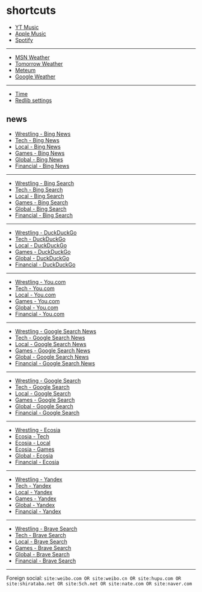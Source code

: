 # shortcuts

- [YT Music](https://music.youtube.com)
- [Apple Music](https://music.apple.com)
- [Spotify](https://open.spotify.com)

---

- [MSN Weather](https://www.msn.com/en-us/weather/maps/radar)
- [Tomorrow Weather](https://weather.tomorrow.io)
- [Meteum](https://meteum.ai/weather/search)
- [Google Weather](https://www.google.com/search?q=weather&udm=0&safe=off)

---

- [Time](https://time.is/?c=d3l1_3F_3j1_3Y1_3WXth2i2s.TAXfmrXc1Xo480Xz1Xa1Xb51ea29.4e4185.28571f.2d99db.abbd8.1bb85e.1c3b23Xw1Xv20240528Xh0Xi1XZ1XmXuXB1Xs0)
- [Redlib settings](https://redlib.freedit.eu/settings/restore/?theme=system&front_page=default&layout=card&wide=off&post_sort=top&comment_sort=top&show_nsfw=on&use_hls=off&hide_hls_notification=off&hide_awards=off&fixed_navbar=on&subscriptions=&filters=)

## news

- [Wrestling - Bing News](https://www.bing.com/news/search?q=%22ringsidenews%20com%22%20OR%20%22wrestlinginc%20com%22%20OR%20%22fightful%20com%22%20OR%20site%3Aringsidenews.com%20OR%20site%3Awrestlinginc.com%20OR%20site%3Afightful.com&qft=interval%3d"7")
- [Tech - Bing News](https://www.bing.com/news/search?q=msft+OR+aapl+OR+goog+OR+%28ai+%28generate+OR+generative+OR+model%29%29+OR+perplexity+OR+ios+OR+windows+OR+starlink&qft=interval%3d"7")
- [Local - Bing News](https://www.bing.com/news/search?q=%22newsinfo+inquirer+net%22+OR+%22news+abs+cbn+com+news%22+OR+%22philstar+com+nation%22+OR+%22gmanetwork+com+news+topstories+metro%22+OR+%22gmanetwork+com+news+topstories+nation%22+OR+%22sports+inquirer+net%22+OR+site%3Anewsinfo.inquirer.net+OR+site%3Anews.abs-cbn.com%2Fnews+OR+site%3Aphilstar.com%2Fnation+OR+site%3Agmanetwork.com%2Fnews%2Ftopstories%2Fmetro+OR+site%3Agmanetwork.com%2Fnews%2Ftopstories%2Fnation+OR+site%3Asports.inquirer.net&qft=interval%3d"7")
- [Games - Bing News](https://www.bing.com/news/search?q=genshin+OR+valorant+OR+%28league+"of+legends"%29+OR+wuthering+OR+%28smash+bros%29+OR+ntes+OR+ttwo+OR+ea&qft=interval%3d"7")
- [Global - Bing News](https://www.bing.com/news/search?q=%22channelnewsasia%20com%20world%22%20OR%20%22france24%20com%20en%20live%20news%22%20OR%20%20%22scmp%20com%20news%20world%22%20OR%20%22reuters%20com%20world%22%20OR%20site%3Achannelnewsasia.com%2Fworld%20OR%20site%3Afrance24.com%2Fen%2Flive-news%20OR%20site%3Ascmp.com%2Fnews%2Fworld%20OR%20site%3Areuters.com%2Fworld&qft=interval%3d"7")
- [Financial - Bing News](https://www.bing.com/news/search?q=%22benzinga+com+general+gaming%22+OR+site:benzinga.com/general/gaming+OR+((msft+OR+aapl+OR+goog+OR+ntes+OR+ttwo)+(%22benzinga+com%22+OR+%22marketwatch+com%22+OR+%22finance+yahoo+com%22+OR+site:benzinga.com+OR+site:marketwatch.com+OR+site:finance.yahoo.com))&qft=interval%3d"7")
<!-- Format: - [*queryTitle* - Bing News](https://www.bing.com/news/search?qft=interval%3d"7"&q=[query]) -->

---

- [Wrestling - Bing Search](https://www.bing.com/search?q=%22ringsidenews%20com%22%20OR%20%22wrestlinginc%20com%22%20OR%20%22fightful%20com%22%20OR%20site%3Aringsidenews.com%20OR%20site%3Awrestlinginc.com%20OR%20site%3Afightful.com&filters=ex1%3a%22ez1%22&mkt=en-US&setlang=en-us)
- [Tech - Bing Search](https://www.bing.com/search?q=msft+OR+aapl+OR+goog+OR+%28ai+%28generate+OR+generative+OR+model%29%29+OR+perplexity+OR+ios+OR+windows+OR+starlink&filters=ex1%3a%22ez1%22&mkt=en-US&setlang=en-us)
- [Local - Bing Search](https://www.bing.com/search?q=%22newsinfo+inquirer+net%22+OR+%22news+abs+cbn+com+news%22+OR+%22philstar+com+nation%22+OR+%22gmanetwork+com+news+topstories+metro%22+OR+%22gmanetwork+com+news+topstories+nation%22+OR+%22sports+inquirer+net%22+OR+site%3Anewsinfo.inquirer.net+OR+site%3Anews.abs-cbn.com%2Fnews+OR+site%3Aphilstar.com%2Fnation+OR+site%3Agmanetwork.com%2Fnews%2Ftopstories%2Fmetro+OR+site%3Agmanetwork.com%2Fnews%2Ftopstories%2Fnation+OR+site%3Asports.inquirer.net&filters=ex1%3a%22ez1%22&mkt=en-US&setlang=en-us)
- [Games - Bing Search](https://www.bing.com/search?q=genshin+OR+valorant+OR+%28league+"of+legends"%29+OR+wuthering+OR+%28smash+bros%29+OR+ntes+OR+ttwo+OR+ea&filters=ex1%3a%22ez1%22&mkt=en-US&setlang=en-us)
- [Global - Bing Search](https://www.bing.com/search?q=%22channelnewsasia%20com%20world%22%20OR%20%22france24%20com%20en%20live%20news%22%20OR%20%20%22scmp%20com%20news%20world%22%20OR%20%22reuters%20com%20world%22%20OR%20site%3Achannelnewsasia.com%2Fworld%20OR%20site%3Afrance24.com%2Fen%2Flive-news%20OR%20site%3Ascmp.com%2Fnews%2Fworld%20OR%20site%3Areuters.com%2Fworld&filters=ex1%3a%22ez1%22&mkt=en-US&setlang=en-us)
- [Financial - Bing Search](https://www.bing.com/search?q=%22benzinga+com+general+gaming%22+OR+site:benzinga.com/general/gaming+OR+((msft+OR+aapl+OR+goog+OR+ntes+OR+ttwo)+(%22benzinga+com%22+OR+%22marketwatch+com%22+OR+%22finance+yahoo+com%22+OR+site:benzinga.com+OR+site:marketwatch.com+OR+site:finance.yahoo.com))&filters=ex1%3a%22ez1%22&mkt=en-US&setlang=en-us)
<!-- Format: - [*queryTitle* - Bing Search](https://www.bing.com/search?filters=ex1%3a%22ez1%22&mkt=en-US&setlang=en-us&q=[query]) -->

---

- [Wrestling - DuckDuckGo](https://duckduckgo.com/?q=%22ringsidenews%20com%22%20OR%20%22wrestlinginc%20com%22%20OR%20%22fightful%20com%22%20OR%20site%3Aringsidenews.com%20OR%20site%3Awrestlinginc.com%20OR%20site%3Afightful.com&df=d&assist=true)
- [Tech - DuckDuckGo](https://duckduckgo.com/?q=msft+OR+aapl+OR+goog+OR+%28ai+%28generate+OR+generative+OR+model%29%29+OR+perplexity+OR+ios+OR+windows+OR+starlink&df=d)
- [Local - DuckDuckGo](https://duckduckgo.com/?q=%22newsinfo+inquirer+net%22+OR+%22news+abs+cbn+com+news%22+OR+%22philstar+com+nation%22+OR+%22gmanetwork+com+news+topstories+metro%22+OR+%22gmanetwork+com+news+topstories+nation%22+OR+%22sports+inquirer+net%22+OR+site%3Anewsinfo.inquirer.net+OR+site%3Anews.abs-cbn.com%2Fnews+OR+site%3Aphilstar.com%2Fnation+OR+site%3Agmanetwork.com%2Fnews%2Ftopstories%2Fmetro+OR+site%3Agmanetwork.com%2Fnews%2Ftopstories%2Fnation+OR+site%3Asports.inquirer.net&df=d&assist=true)
- [Games - DuckDuckGo](https://duckduckgo.com/?q=genshin+OR+valorant+OR+%28league+"of+legends"%29+OR+wuthering+OR+%28smash+bros%29+OR+ntes+OR+ttwo+OR+ea&df=d&assist=true)
- [Global - DuckDuckGo](https://duckduckgo.com/?q=%22channelnewsasia%20com%20world%22%20OR%20%22france24%20com%20en%20live%20news%22%20OR%20%20%22scmp%20com%20news%20world%22%20OR%20%22reuters%20com%20world%22%20OR%20site%3Achannelnewsasia.com%2Fworld%20OR%20site%3Afrance24.com%2Fen%2Flive-news%20OR%20site%3Ascmp.com%2Fnews%2Fworld%20OR%20site%3Areuters.com%2Fworld&df=d&assist=true)
- [Financial - DuckDuckGo](https://duckduckgo.com/?q=%22benzinga+com+general+gaming%22+OR+site:benzinga.com/general/gaming+OR+((msft+OR+aapl+OR+goog+OR+ntes+OR+ttwo)+(%22benzinga+com%22+OR+%22marketwatch+com%22+OR+%22finance+yahoo+com%22+OR+site:benzinga.com+OR+site:marketwatch.com+OR+site:finance.yahoo.com))&df=d&assist=true)
<!-- Format: - [*queryTitle* - DuckDuckGo](https://duckduckgo.com/?df=d&assist=true&q=[query]) -->

---

- [Wrestling - You.com](https://you.com/search?q=%22ringsidenews%20com%22%20OR%20%22wrestlinginc%20com%22%20OR%20%22fightful%20com%22%20OR%20site%3Aringsidenews.com%20OR%20site%3Awrestlinginc.com%20OR%20site%3Afightful.com)
- [Tech - You.com](https://you.com/search?q=msft+OR+aapl+OR+goog+OR+%28ai+%28generate+OR+generative+OR+model%29%29+OR+perplexity+OR+ios+OR+windows+OR+starlink)
- [Local - You.com](https://you.com/search?q=%22newsinfo+inquirer+net%22+OR+%22news+abs+cbn+com+news%22+OR+%22philstar+com+nation%22+OR+%22gmanetwork+com+news+topstories+metro%22+OR+%22gmanetwork+com+news+topstories+nation%22+OR+%22sports+inquirer+net%22+OR+site%3Anewsinfo.inquirer.net+OR+site%3Anews.abs-cbn.com%2Fnews+OR+site%3Aphilstar.com%2Fnation+OR+site%3Agmanetwork.com%2Fnews%2Ftopstories%2Fmetro+OR+site%3Agmanetwork.com%2Fnews%2Ftopstories%2Fnation+OR+site%3Asports.inquirer.net)
- [Games - You.com](https://you.com/search?q=genshin+OR+valorant+OR+%28league+"of+legends"%29+OR+wuthering+OR+%28smash+bros%29+OR+ntes+OR+ttwo+OR+ea)
- [Global - You.com](https://you.com/search?q=%22channelnewsasia%20com%20world%22%20OR%20%22france24%20com%20en%20live%20news%22%20OR%20%20%22scmp%20com%20news%20world%22%20OR%20%22reuters%20com%20world%22%20OR%20site%3Achannelnewsasia.com%2Fworld%20OR%20site%3Afrance24.com%2Fen%2Flive-news%20OR%20site%3Ascmp.com%2Fnews%2Fworld%20OR%20site%3Areuters.com%2Fworld)
- [Financial - You.com](https://you.com/search?q=%22benzinga+com+general+gaming%22+OR+site:benzinga.com/general/gaming+OR+((msft+OR+aapl+OR+goog+OR+ntes+OR+ttwo)+(%22benzinga+com%22+OR+%22marketwatch+com%22+OR+%22finance+yahoo+com%22+OR+site:benzinga.com+OR+site:marketwatch.com+OR+site:finance.yahoo.com)))
<!-- Format: - [*queryTitle* - You.com](https://you.com/search?q=[query]) -->

---

- [Wrestling - Google Search News](https://www.google.com/search?safe=off&tbm=nws&tbs=qdr:d&q=%22ringsidenews%20com%22%20OR%20%22wrestlinginc%20com%22%20OR%20%22fightful%20com%22%20OR%20site%3Aringsidenews.com%20OR%20site%3Awrestlinginc.com%20OR%20site%3Afightful.com)
- [Tech - Google Search News](https://www.google.com/search?safe=off&tbm=nws&tbs=qdr:d&q=msft+OR+aapl+OR+goog+OR+%28ai+%28generate+OR+generative+OR+model%29%29+OR+perplexity+OR+ios+OR+windows+OR+starlink)
- [Local - Google Search News](https://www.google.com/search?safe=off&tbm=nws&tbs=qdr:d&q=%22newsinfo+inquirer+net%22+OR+%22news+abs+cbn+com+news%22+OR+%22philstar+com+nation%22+OR+%22gmanetwork+com+news+topstories+metro%22+OR+%22gmanetwork+com+news+topstories+nation%22+OR+%22sports+inquirer+net%22+OR+site%3Anewsinfo.inquirer.net+OR+site%3Anews.abs-cbn.com%2Fnews+OR+site%3Aphilstar.com%2Fnation+OR+site%3Agmanetwork.com%2Fnews%2Ftopstories%2Fmetro+OR+site%3Agmanetwork.com%2Fnews%2Ftopstories%2Fnation+OR+site%3Asports.inquirer.net)
- [Games - Google Search News](https://www.google.com/search?safe=off&tbm=nws&tbs=qdr:d&q=genshin+OR+valorant+OR+%28league+"of+legends"%29+OR+wuthering+OR+%28smash+bros%29+OR+ntes+OR+ttwo+OR+ea)
- [Global - Google Search News](https://www.google.com/search?safe=off&tbm=nws&tbs=qdr:d&q=%22channelnewsasia%20com%20world%22%20OR%20%22france24%20com%20en%20live%20news%22%20OR%20%20%22scmp%20com%20news%20world%22%20OR%20%22reuters%20com%20world%22%20OR%20site%3Achannelnewsasia.com%2Fworld%20OR%20site%3Afrance24.com%2Fen%2Flive-news%20OR%20site%3Ascmp.com%2Fnews%2Fworld%20OR%20site%3Areuters.com%2Fworld)
- [Financial - Google Search News](https://www.google.com/search?safe=off&tbm=nws&tbs=qdr:d&q=%22benzinga+com+general+gaming%22+OR+site:benzinga.com/general/gaming+OR+((msft+OR+aapl+OR+goog+OR+ntes+OR+ttwo)+(%22benzinga+com%22+OR+%22marketwatch+com%22+OR+%22finance+yahoo+com%22+OR+site:benzinga.com+OR+site:marketwatch.com+OR+site:finance.yahoo.com)))
<!-- Format: - [*queryTitle* - Google Search News](https://www.google.com/search?safe=off&tbm=nws&tbs=qdr:d&q=[query]) -->

---

- [Wrestling - Google Search](https://www.google.com/search?q=%22ringsidenews%20com%22%20OR%20%22wrestlinginc%20com%22%20OR%20%22fightful%20com%22%20OR%20site%3Aringsidenews.com%20OR%20site%3Awrestlinginc.com%20OR%20site%3Afightful.com&tbs=qdr:d&safe=off)
- [Tech - Google Search](https://www.google.com/search?q=msft+OR+aapl+OR+goog+OR+%28ai+%28generate+OR+generative+OR+model%29%29+OR+perplexity+OR+ios+OR+windows+OR+starlink&tbs=qdr:d&safe=off)
- [Local - Google Search](https://www.google.com/search?q=%22newsinfo+inquirer+net%22+OR+%22news+abs+cbn+com+news%22+OR+%22philstar+com+nation%22+OR+%22gmanetwork+com+news+topstories+metro%22+OR+%22gmanetwork+com+news+topstories+nation%22+OR+%22sports+inquirer+net%22+OR+site%3Anewsinfo.inquirer.net+OR+site%3Anews.abs-cbn.com%2Fnews+OR+site%3Aphilstar.com%2Fnation+OR+site%3Agmanetwork.com%2Fnews%2Ftopstories%2Fmetro+OR+site%3Agmanetwork.com%2Fnews%2Ftopstories%2Fnation+OR+site%3Asports.inquirer.net&tbs=qdr:d&safe=off)
- [Games - Google Search](https://www.google.com/search?q=genshin+OR+valorant+OR+%28league+"of+legends"%29+OR+wuthering+OR+%28smash+bros%29+OR+ntes+OR+ttwo+OR+ea&tbs=qdr:d&safe=off)
- [Global - Google Search](https://www.google.com/search?q=%22channelnewsasia%20com%20world%22%20OR%20%22france24%20com%20en%20live%20news%22%20OR%20%20%22scmp%20com%20news%20world%22%20OR%20%22reuters%20com%20world%22%20OR%20site%3Achannelnewsasia.com%2Fworld%20OR%20site%3Afrance24.com%2Fen%2Flive-news%20OR%20site%3Ascmp.com%2Fnews%2Fworld%20OR%20site%3Areuters.com%2Fworld&tbs=qdr:d&safe=off)
- [Financial - Google Search](https://www.google.com/search?q=%22benzinga+com+general+gaming%22+OR+site:benzinga.com/general/gaming+OR+((msft+OR+aapl+OR+goog+OR+ntes+OR+ttwo)+(%22benzinga+com%22+OR+%22marketwatch+com%22+OR+%22finance+yahoo+com%22+OR+site:benzinga.com+OR+site:marketwatch.com+OR+site:finance.yahoo.com))&tbs=qdr:d&safe=off)
<!-- Format: - [*queryTitle* - Google Search](https://www.google.com/search?tbs=qdr:d&safe=off&q=[query]) -->

---

- [Wrestling - Ecosia](https://www.ecosia.org/search?q=%22ringsidenews%20com%22%20OR%20%22wrestlinginc%20com%22%20OR%20%22fightful%20com%22%20OR%20site%3Aringsidenews.com%20OR%20site%3Awrestlinginc.com%20OR%20site%3Afightful.com&freshness=day)
- [Ecosia - Tech](https://www.ecosia.org/search?q=msft+OR+aapl+OR+goog+OR+%28ai+%28generate+OR+generative+OR+model%29%29+OR+perplexity+OR+ios+OR+windows+OR+starlink&freshness=day)
- [Ecosia - Local](https://www.ecosia.org/search?q=%22newsinfo+inquirer+net%22+OR+%22news+abs+cbn+com+news%22+OR+%22philstar+com+nation%22+OR+%22gmanetwork+com+news+topstories+metro%22+OR+%22gmanetwork+com+news+topstories+nation%22+OR+%22sports+inquirer+net%22+OR+site%3Anewsinfo.inquirer.net+OR+site%3Anews.abs-cbn.com%2Fnews+OR+site%3Aphilstar.com%2Fnation+OR+site%3Agmanetwork.com%2Fnews%2Ftopstories%2Fmetro+OR+site%3Agmanetwork.com%2Fnews%2Ftopstories%2Fnation+OR+site%3Asports.inquirer.net&freshness=day)
- [Ecosia - Games](https://www.ecosia.org/search?q=genshin+OR+valorant+OR+%28league+"of+legends"%29+OR+wuthering+OR+%28smash+bros%29+OR+ntes+OR+ttwo+OR+ea&freshness=day)
- [Global - Ecosia](https://www.ecosia.org/search?q=%22channelnewsasia%20com%20world%22%20OR%20%22france24%20com%20en%20live%20news%22%20OR%20%20%22scmp%20com%20news%20world%22%20OR%20%22reuters%20com%20world%22%20OR%20site%3Achannelnewsasia.com%2Fworld%20OR%20site%3Afrance24.com%2Fen%2Flive-news%20OR%20site%3Ascmp.com%2Fnews%2Fworld%20OR%20site%3Areuters.com%2Fworld&freshness=day)
- [Financial - Ecosia](https://www.ecosia.org/search?q=%22benzinga+com+general+gaming%22+OR+site:benzinga.com/general/gaming+OR+((msft+OR+aapl+OR+goog+OR+ntes+OR+ttwo)+(%22benzinga+com%22+OR+%22marketwatch+com%22+OR+%22finance+yahoo+com%22+OR+site:benzinga.com+OR+site:marketwatch.com+OR+site:finance.yahoo.com))&freshness=day)
<!-- Format: - [*queryTitle* - Ecosia](ttps://www.ecosia.org/search?freshness=day&q=[query]) -->

---

- [Wrestling - Yandex](https://yandex.com/search/?text=%22ringsidenews%20com%22%20OR%20%22wrestlinginc%20com%22%20OR%20%22fightful%20com%22%20OR%20site%3Aringsidenews.com%20OR%20site%3Awrestlinginc.com%20OR%20site%3Afightful.com&within=77&noreask=1)
- [Tech - Yandex](https://yandex.com/search/?text=msft+OR+aapl+OR+goog+OR+%28ai+%28generate+OR+generative+OR+model%29%29+OR+perplexity+OR+ios+OR+windows+OR+starlink&within=77&noreask=1)
- [Local - Yandex](https://yandex.com/search/?text=%22newsinfo+inquirer+net%22+OR+%22news+abs+cbn+com+news%22+OR+%22philstar+com+nation%22+OR+%22gmanetwork+com+news+topstories+metro%22+OR+%22gmanetwork+com+news+topstories+nation%22+OR+%22sports+inquirer+net%22+OR+site%3Anewsinfo.inquirer.net+OR+site%3Anews.abs-cbn.com%2Fnews+OR+site%3Aphilstar.com%2Fnation+OR+site%3Agmanetwork.com%2Fnews%2Ftopstories%2Fmetro+OR+site%3Agmanetwork.com%2Fnews%2Ftopstories%2Fnation+OR+site%3Asports.inquirer.net&within=77&noreask=1)
- [Games - Yandex](https://yandex.com/search/?text=genshin+OR+valorant+OR+%28league+"of+legends"%29+OR+wuthering+OR+%28smash+bros%29+OR+ntes+OR+ttwo+OR+ea&within=77&noreask=1)
- [Global - Yandex](https://yandex.com/search/?text=%22channelnewsasia%20com%20world%22%20OR%20%22france24%20com%20en%20live%20news%22%20OR%20%20%22scmp%20com%20news%20world%22%20OR%20%22reuters%20com%20world%22%20OR%20site%3Achannelnewsasia.com%2Fworld%20OR%20site%3Afrance24.com%2Fen%2Flive-news%20OR%20site%3Ascmp.com%2Fnews%2Fworld%20OR%20site%3Areuters.com%2Fworld&within=77&noreask=1)
- [Financial - Yandex](https://yandex.com/search/?text=%22benzinga+com+general+gaming%22+OR+site:benzinga.com/general/gaming+OR+((msft+OR+aapl+OR+goog+OR+ntes+OR+ttwo)+(%22benzinga+com%22+OR+%22marketwatch+com%22+OR+%22finance+yahoo+com%22+OR+site:benzinga.com+OR+site:marketwatch.com+OR+site:finance.yahoo.com))&within=77&noreask=1)
<!-- Format: - [*queryTitle* - Yandex](https://yandex.com/search/?within=77&noreask=1&text=[query]) -->

---

- [Wrestling - Brave Search](https://search.brave.com/search?q=%22ringsidenews%20com%22%20OR%20%22wrestlinginc%20com%22%20OR%20%22fightful%20com%22%20OR%20site%3Aringsidenews.com%20OR%20site%3Awrestlinginc.com%20OR%20site%3Afightful.com&tf=pd)
- [Tech - Brave Search](https://search.brave.com/search?q=msft+OR+aapl+OR+goog+OR+%28ai+%28generate+OR+generative+OR+model%29%29+OR+perplexity+OR+ios+OR+windows+OR+starlink&tf=pd)
- [Local - Brave Search](https://search.brave.com/search?q=%22newsinfo+inquirer+net%22+OR+%22news+abs+cbn+com+news%22+OR+%22philstar+com+nation%22+OR+%22gmanetwork+com+news+topstories+metro%22+OR+%22gmanetwork+com+news+topstories+nation%22+OR+%22sports+inquirer+net%22+OR+site%3Anewsinfo.inquirer.net+OR+site%3Anews.abs-cbn.com%2Fnews+OR+site%3Aphilstar.com%2Fnation+OR+site%3Agmanetwork.com%2Fnews%2Ftopstories%2Fmetro+OR+site%3Agmanetwork.com%2Fnews%2Ftopstories%2Fnation+OR+site%3Asports.inquirer.net&tf=pd)
- [Games - Brave Search](https://search.brave.com/search?q=genshin+OR+valorant+OR+%28league+"of+legends"%29+OR+wuthering+OR+%28smash+bros%29+OR+ntes+OR+ttwo+OR+ea&tf=pd)
- [Global - Brave Search](https://search.brave.com/search?q=%22channelnewsasia%20com%20world%22%20OR%20%22france24%20com%20en%20live%20news%22%20OR%20%20%22scmp%20com%20news%20world%22%20OR%20%22reuters%20com%20world%22%20OR%20site%3Achannelnewsasia.com%2Fworld%20OR%20site%3Afrance24.com%2Fen%2Flive-news%20OR%20site%3Ascmp.com%2Fnews%2Fworld%20OR%20site%3Areuters.com%2Fworld&qs=n&form=QBRE&sp=-1&lq=1&pq=%22channelnewsasia%20com%20world%22%20or%20%22france24%20com%20en%20live%20news%22%20or%20%20%22scmp%20com%20news%20world%22%20or%20%22reuters%20com%20worl%22%20or%20site%3Achannelnewsasia.com%2Fworld%20or%20site%3Afrance24.com%2Fen%2Flive-news%20or%20site%3Ascmp.com%2Fnews%2Fworld%20or%20site%3Areuters.com%2Fworld&tf=pd)
- [Financial - Brave Search](https://search.brave.com/search?q=%22benzinga+com+general+gaming%22+OR+site:benzinga.com/general/gaming+OR+((msft+OR+aapl+OR+goog+OR+ntes+OR+ttwo)+(%22benzinga+com%22+OR+%22marketwatch+com%22+OR+%22finance+yahoo+com%22+OR+site:benzinga.com+OR+site:marketwatch.com+OR+site:finance.yahoo.com))&tf=pd)
<!-- Format: - [*queryTitle* - Brave Search](https://search.brave.com/search?tf=pd&q=[query]) -->

---

Foreign social: `site:weibo.com OR site:weibo.cn OR site:hupu.com OR site:shirataba.net OR site:5ch.net OR site:nate.com OR site:naver.com`
